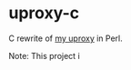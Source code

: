 # uproxy-c
C rewrite of [my uproxy][1] in Perl.

Note: This project i

[1]: https://github.com/steveschnepp/uproxy 
